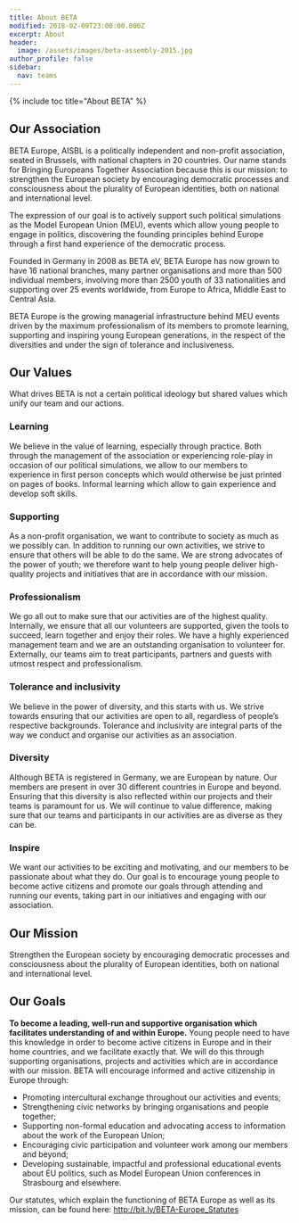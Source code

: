 ```yaml
---
title: About BETA
modified: 2018-02-09T23:00:00.000Z
excerpt: About
header:
  image: /assets/images/beta-assembly-2015.jpg
author_profile: false
sidebar:
  nav: teams
---
```

{% include toc title="About BETA" %}

## Our Association

BETA Europe, AISBL is a politically independent and non-profit association,  seated in Brussels, with national chapters in 20 countries. Our name stands for Bringing Europeans Together Association because this is our mission: to strengthen the European society by encouraging democratic processes and consciousness about the plurality of European identities, both on national and international level.

The expression of our goal is to actively support such political simulations as the Model European Union (MEU), events which allow young people to engage in politics, discovering the founding principles behind Europe through a first hand experience of the democratic process.

Founded in Germany in 2008 as BETA eV, BETA Europe has now grown to have 16 national branches, many partner organisations and more than 500 individual members, involving more than 2500 youth of 33 nationalities and supporting over 25 events worldwide, from Europe to Africa, Middle East to Central Asia.

BETA Europe is the growing managerial infrastructure behind MEU events driven by the maximum professionalism of its members to promote learning, supporting and inspiring young European generations, in the respect of the diversities and under the sign of tolerance and inclusiveness.

## Our Values

What drives BETA is not a certain political ideology but shared values which unify our team and our actions.

### Learning

We believe in the value of learning, especially through practice. Both through the management of the association or experiencing role-play in occasion of our political simulations, we allow to our members to experience in first person concepts which would otherwise be just printed on pages of books. Informal learning which allow to gain experience and develop soft skills.

### Supporting

As a non-profit organisation, we want to contribute to society as much as we possibly can. In addition to running our own activities, we strive to ensure that others will be able to do the same. We are strong advocates of the power of youth; we therefore want to help young people deliver high-quality projects and initiatives that are in accordance with our mission.

### Professionalism

We go all out to make sure that our activities are of the highest quality. Internally, we ensure that all our volunteers are supported, given the tools to succeed, learn together and enjoy their roles. We have a highly experienced management team and we are an outstanding organisation to volunteer for. Externally, our teams aim to treat participants, partners and guests with utmost respect and professionalism.

### Tolerance and inclusivity

We believe in the power of diversity, and this starts with us. We strive towards ensuring that our activities are open to all, regardless of people’s respective backgrounds. Tolerance and inclusivity are integral parts of the way we conduct and organise our activities as an association.

### Diversity

Although BETA is registered in Germany, we are European by nature. Our members are present in over 30 different countries in Europe and beyond. Ensuring that this diversity is also reflected within our projects and their teams is paramount for us. We will continue to value difference, making sure that our teams and participants in our activities are as diverse as they can be.

### Inspire

We want our activities to be exciting and motivating, and our members to be passionate about what they do. Our goal is to encourage young people to become active citizens and promote our goals through attending and running our events, taking part in our initiatives and engaging with our association.

## Our Mission

Strengthen the European society by encouraging democratic processes and consciousness about the plurality of European identities, both on national and international level.

## Our Goals

**To become a leading, well-run and supportive organisation which facilitates understanding of and within Europe.** Young people need to have this knowledge in order to become active citizens in Europe and in their home countries, and we facilitate exactly that. We will do this through supporting organisations, projects and activities which are in accordance with our mission. BETA will encourage informed and active citizenship in Europe through:

* Promoting intercultural exchange throughout our activities and events;
* Strengthening civic networks by bringing organisations and people together;
* Supporting non-formal education and advocating access to information about the work of the European Union;
* Encouraging civic participation and volunteer work among our members and beyond;
* Developing sustainable, impactful and professional educational events about EU politics, such as Model European Union conferences in Strasbourg and elsewhere.

Our statutes, which explain the functioning of BETA Europe as well as its mission, can be found here: <http://bit.ly/BETA-Europe_Statutes>